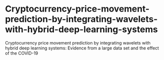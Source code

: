 # Cryptocurrency-price-movement-prediction-by-integrating-wavelets-with-hybrid-deep-learning-systems
Cryptocurrency price movement prediction by integrating wavelets with hybrid deep learning systems: Evidence from a large data set and the effect of the COVID-19

